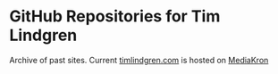 # GitHub Repositories for Tim Lindgren 
Archive of past sites. Current [timlindgren.com](http://www.timlindgren.com) is hosted on [MediaKron](https://mediakron.bc.edu/)
